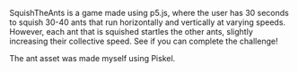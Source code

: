 SquishTheAnts is a game made using p5.js, where the user has 30 seconds to squish 30-40 ants that run horizontally and vertically at varying speeds. However, each ant that is squished startles the other ants, slightly increasing their collective speed. See if you can complete the challenge!

The ant asset was made myself using Piskel.
